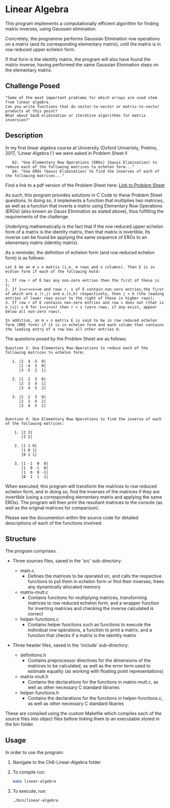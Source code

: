 # Linear Algebra

This program implements a computationally efficient algorithm for finding matrix inverses, using Gaussain elimination.

Concretely, the programme performs Gaussian Elimination row operations on a matrix (and its corresponding elementary matrix), until the matrix is in row reduced upper echelon form.

If that form is the identity matrix, the program will also have found the matrix inverse, having performed the same Gaussian Elimination steps on the elementary matrix.

## Challenge Posed

    "Some of the most important problems for which arrays are used stem from linear algebra.
    Can you write functions that do vector-to-vector or matrix-to-vector products at this point?
    What about Gauß elimination or iterative algorithms for matrix inversion?"



## Description

 In my first linear algebra course at University (Oxford Univeristy, Prelims, 2017, 'Linear Algebra I') we were asked in Problem Sheet II

       Q2: "Use Elementary Row Operations (EROs) (Gauss Elimination) to reduce each of the following matrices to echelon form..."
       Q4: "Use EROs (Gauss Elimination) to find the inverses of each of the following matrices..."

Find a link to a pdf version of the Problem Sheet here: [Link to Problem Sheet](./LA_I_Sheet2.pdf)

As such, this program provides solutions in C Code to these Problem Sheet questions. In doing so, it implements a function that multiplies two matrices, as well as a function that inverts a matrix using Elementary Row Operations (EROs) (also known as Gauss Elimination as stated above), thus fulfilling the requirements of the challenge.

Underlying mathematically is the fact that if the row reduced upper echelon form of a matrix is the identity matrix, then that matrix is invertible. Its inverse can be found be applying the
same sequence of EROs to an elementary matrix (identity matrix).

As a reminder, the definition of echelon form (and row reduced echelon form) is as follows: 

    Let E be an m x n matrix (i.e. m rows and n columns). Then E is in echlon form if each of the following hold:

    1. If row r of E has any non-zero entries then the first of these is 1;
    2. If 1<=r<=s<=m and rows r, s of E contain non-zero entries,the first of which are e_(r,j) and e_(s,k) respectively, then j < k (the leading entries of lower rows occur to the right of those in higher rows);
    3. If row r of E contains non-zero entries and row s does not (that is e_(sj) = 0 for 1<=j<=n) then r < s (zero rows, if any exist, appear below all non-zero rows).

    In addition, an m × n matrix E is said to be in row reduced echelon form (RRE form) if it is in echelon form and each column that contains the leading entry of a row has all other entries 0.






 The questions posed by the Problem Sheet are as follows:

    Question 2: Use Elementary Row Operations to reduce each of the following matrices to echelon form:

       1. |2  4 -3  0|
          |1 -4  3  0|
          |3 -5  2  1|

       2. |1  2  3  0|
          |2  3  4  1|
          |3  4  5  2|

       3. |1  2  3  0|
          |2  3  4  2|
          |3  4  5  2|


    Question 4: Use Elementary Row Operations to find the inverse of each of the following matrices:

        1. |2 3|
           |3 2|
 
        2. |1 1 0|
           |1 0 1|
           |0 1 1|

        3. |1 -1  0  0|
           |1  0 -1  0|
           |1  0  0 -1|
           |0  1  1  1|

When executed, this program will transform the matrices to row reduced echelon form, and in doing so, find the inverses of the matrices if they are invertible (using a corresponding elementary matrix and applying the same EROs). The program will then print the resultant matrices to the console (as well as the original matrices for comparison).

Please see the documention within the source code for detailed descriptions of each of the functions involved.

## Structure

The program comprises:

- Three sources files, saved in the 'src' sub-directory:
    - main.c
        -   Defines the matrices to be operated on, and calls the respective functions to put them in echelon form or find their inverses; frees any dynamically allocated memory
    - matrix-mult.c
        -   Contains functions for multiplying matrices, transforming matrices to row reduced echelon form, and a wrapper function for inverting matrices and checking the inverse
                calculated is correct
    - helper-functions.c
        -   Contains helper functions such as functions to execute the individual row operations, a function to print a matrix,
                and a function that checks if a matrix is the identity matrix
    
- Three header files, saved in the 'include' sub-directory:
    - definitions.h
        -   Contains preprocessor directives for the dimensions of the matrices to be calculated, as well as the error term used to estimate equality (as working
            with floating point representations)
    - matrix-mult.h
        -   Contains the declarations for the functions in matrix-mult.c, as well as other necessary C standard libraries
    - helper-functions.h
        -   Contains the declarations for the functions in helper-functions.c, as well as other necessary C standard libaries
    
These are compiled using the custom Makefile which compiles each of the source files into object files before linking them to an executable stored in the bin folder.

## Usage

In order to use the program:
        
1. Navigate to the Ch6-Linear-Algebra folder

2. To compile run:

    ```bash
    make linear-algebra
    ```

3. To execute, run:

    ```bash
    ./bin/linear-algebra
    ```